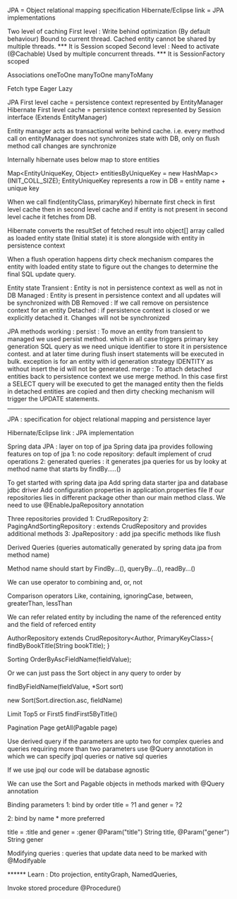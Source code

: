 
JPA = Object relational mapping specification
Hibernate/Eclipse link = JPA implementations

Two level of caching
First level : Write behind optimization (By default behaviour)
                Bound to current thread. Cached entity cannot be shared by multiple threads. *** It is Session scoped
Second level : Need to activate (@Cachable)
                Used by multiple concurrent threads. *** It is SessionFactory scoped

Associations
    oneToOne
    manyToOne
    manyToMany

Fetch type
    Eager
    Lazy




JPA
    First level cache = persistence context represented by EntityManager
Hibernate
    First level cache = persistence context represented by Session interface (Extends EntityManager)


Entity manager acts as transactional write behind cache. i.e. every method call on entityManager does not synchronizes state
with DB, only on flush method call changes are synchronize


Internally hibernate uses below map to store entities

Map<EntityUniqueKey, Object> entitiesByUniqueKey = new HashMap<>(INIT_COLL_SIZE);
EntityUniqueKey represents a row in DB = entity name + unique key

When we call find(entityClass, primaryKey) hibernate first check in first level cache then in second level cache
and if entity is not present in second level cache it fetches from DB.

Hibernate converts the resultSet of fetched result into object[] array called as loaded entity state (Initial state)
it is store alongside with entity in persistence context

When a flush operation happens dirty check mechanism compares the entity with loaded entity state to figure out the changes to determine the final 
SQL update query.


Entity state
    Transient   : Entity is not in persistence context as well as not in DB
    Managed     : Entity is present in persistence context and all updates will be synchronized with DB
    Removed     : If we call remove on persistence context for an entity 
    Detached    : if persistence context is closed or we explicitly detached it. Changes will not be synchronized

JPA methods working :
    persist : To move an entity from transient to managed we used persist method. which in all case triggers primary key generation SQL query
                as we need unique identifier to store it in persistence contest. and at later time during flush insert statements will be executed in bulk. exception is for
                an entity with id generation strategy IDENTITY as without insert the id will not be generated.
    merge   :  To attach detached entities back to persistence context we use merge method. In this case first a SELECT query will be executed to get the managed entity
                then the fields in detached entities are copied and then dirty checking mechanism will trigger the UPDATE statements.



***********************************************************************************

JPA : specification for object relational mapping and persistence layer

Hibernate/Eclipse link : JPA implementation

Spring data JPA : layer on top of jpa
Spring data jpa provides following features on top of jpa
1: no code repository: default implement of crud operations
2: generated queries : it generates jpa queries for us by looky at method name that starts by findBy.....()

To get started with spring data jpa
Add spring data starter jpa and database jdbc driver
Add configuration properties in application.properties file
If our repositories lies in different package other than our main method class. We need to use @EnableJpaRepository annotation

Three repositories provided
1: CrudRepository
2: PagingAndSortingRepository : extends CrudRepository and provides additional methods
3: JpaRepository : add jpa specific methods like flush

Derived Queries (queries automatically generated by spring data jpa from method name)

Method name should start by
FindBy...(), queryBy...(), readBy...()

We can use operator to combining
and, or, not

Comparison operators
Like, containing, ignoringCase, between, greaterThan, lessThan

We can refer related entity by including the name of the referenced entity and the field of referced entity

AuthorRepository extends CrudRepository<Author, PrimaryKeyClass>{
findByBookTitle(String bookTitle);
}

Sorting
OrderByAscFieldName(fieldValue);

Or we can just pass the Sort object in any query to order by

findByFieldName(fieldValue, *Sort sort)

new Sort(Sort.direction.asc, fieldName)


Limit
Top5 or First5
findFirst5ByTitle()

Pagination
Page<Book> getAll(Pagable page)

Use derived query if the parameters are upto two for complex queries and queries requiring more than two parameters use @Query annotation in which we can specify jpql queries or native sql queries

If we use jpql our code will be database agnostic

We can use the Sort and Pagable objects in methods marked with @Query annotation


Binding parameters
1: bind by order
title = ?1 and gener = ?2

2: bind by name * more preferred

title = :title and gener = :gener
@Param("title") String title, @Param("gener") String gener

Modifying queries : queries that update data need to be marked with
@Modifyable


****** Learn : Dto projection, entityGraph, NamedQueries,


Invoke stored procedure
@Procedure()


























